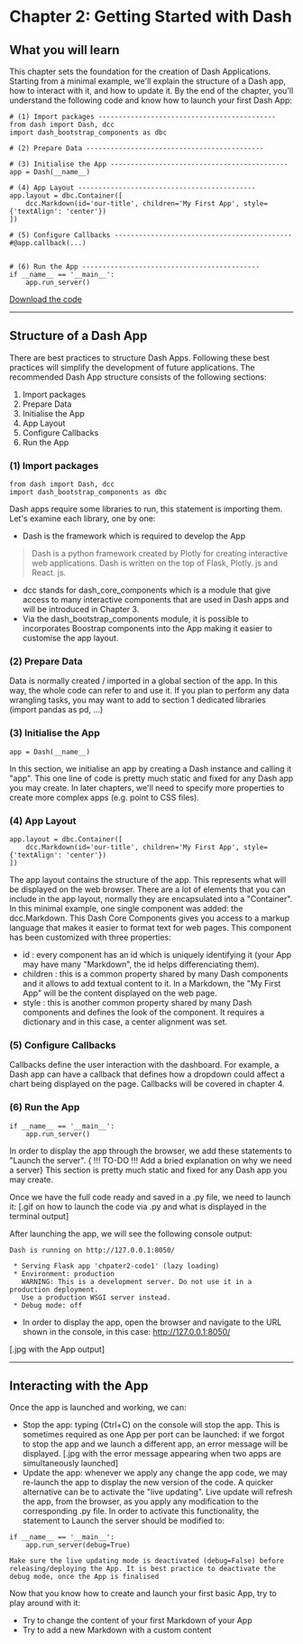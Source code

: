 # Chapter 2: Getting Started with Dash

## What you will learn
This chapter sets the foundation for the creation of Dash Applications. Starting from a minimal example, we'll explain the structure of a Dash app, how to interact with it, and how to update it. By the end of the chapter, you'll understand the following code and know how to launch your first Dash App:

```
# (1) Import packages --------------------------------------------
from dash import Dash, dcc
import dash_bootstrap_components as dbc

# (2) Prepare Data --------------------------------------------

# (3) Initialise the App --------------------------------------------
app = Dash(__name__)

# (4) App Layout --------------------------------------------
app.layout = dbc.Container([
    dcc.Markdown(id='our-title', children='My First App', style={'textAlign': 'center'})
])

# (5) Configure Callbacks --------------------------------------------
#@app.callback(...)


# (6) Run the App --------------------------------------------
if __name__ == '__main__':
    app.run_server()
```

[Download the code](https://github.com/open-resources/dash_curriculum/blob/main/tutorial/part1/chapter2_app.py)

---

## Structure of a Dash App
There are best practices to structure Dash Apps. Following these best practices will simplify the development of future applications. The recommended Dash App structure consists of the following sections:
1) Import packages
2) Prepare Data
3) Initialise the App
4) App Layout
5) Configure Callbacks
6) Run the App

### (1) Import packages
```
from dash import Dash, dcc
import dash_bootstrap_components as dbc
```
Dash apps require some libraries to run, this statement is importing them. Let's examine each library, one by one:
- Dash is the framework which is required to develop the App
> Dash is a python framework created by Plotly for creating interactive web applications. Dash is written on the top of Flask, Plotly. js and React. js.
- dcc stands for dash_core_components which is a module that give access to many interactive components that are used in Dash apps and will be introduced in Chapter 3.
- Via the dash_bootstrap_components module, it is possible to incorporates Boostrap components into the App making it easier to customise the app layout.

### (2) Prepare Data
Data is normally created / imported in a global section of the app. In this way, the whole code can refer to and use it.
If you plan to perform any data wrangling tasks, you may want to add to section 1 dedicated libraries (import pandas as pd, ...)

### (3) Initialise the App
```
app = Dash(__name__)
```
In this section, we initialise an app by creating a Dash instance and calling it "app".
This one line of code is pretty much static and fixed for any Dash app you may create. In later chapters, we'll need to specify more properties to create more complex apps (e.g. point to CSS files). 

### (4) App Layout
```
app.layout = dbc.Container([
    dcc.Markdown(id='our-title', children='My First App', style={'textAlign': 'center'})
])
```
The app layout contains the structure of the app. This represents what will be displayed on the web browser. There are a lot of elements that you can include in the app layout, normally they are encapsulated into a "Container". In this minimal example, one single component was added: the dcc.Markdown. This Dash Core Components gives you access to a markup language that makes it easier to format text for web pages. This component has been customized with three properties:
- id : every component has an id which is uniquely identifying it (your App may have many "Markdown", the id helps differenciating them).
- children : this is a common property shared by many Dash components and it allows to add textual content to it. In a Markdown, the "My First App" will be the content displayed on the web page.
- style : this is another common property shared by many Dash components and defines the look of the component. It requires a dictionary and in this case, a center alignment was set.

### (5) Configure Callbacks
Callbacks define the user interaction with the dashboard. For example, a Dash app can have a callback that defines how a dropdown could affect a chart being displayed on the page. Callbacks will be covered in chapter 4.

### (6) Run the App
```
if __name__ == '__main__':
    app.run_server()
```
In order to display the app through the browser, we add these statements to "Launch the server". { !!! TO-DO !!! Add a bried explanation on why we need a server}
This section is pretty much static and fixed for any Dash app you may create.

Once we have the full code ready and saved in a .py file, we need to launch it:
[.gif on how to launch the code via .py and what is displayed in the terminal output]

After launching the app, we will see the following console output:
```
Dash is running on http://127.0.0.1:8050/

 * Serving Flask app 'chpater2-code1' (lazy loading)
 * Environment: production
   WARNING: This is a development server. Do not use it in a production deployment.
   Use a production WSGI server instead.
 * Debug mode: off
```
- In order to display the app, open the browser and navigate to the URL shown in the console, in this case: http://127.0.0.1:8050/

[.jpg with the App output]

---

## Interacting with the App
Once the app is launched and working, we can:
  - Stop the app: typing (Ctrl+C) on the console will stop the app. This is sometimes required as one App per port can be launched: if we forgot to stop the app and we launch a different app, an error message will be displayed.
[.jpg with the error message appearing when two apps are simultaneously launched]
  - Update the app: whenever we apply any change the app code, we may re-launch the app to display the new version of the code. A quicker alternative can be to activate the "live updating". Live update will refresh the app, from the browser, as you apply any modification to the corresponding .py file. In order to activate this functionality, the statement to Launch the server should be modified to:
```
if __name__ == '__main__':
    app.run_server(debug=True)
```

```{attention}
Make sure the live updating mode is deactivated (debug=False) before releasing/deploying the App. It is best practice to deactivate the debug mode, once the App is finalised
```



Now that you know how to create and launch your first basic App, try to play around with it:
- Try to change the content of your first Markdown of your App
- Try to add a new Markdown with a custom content
